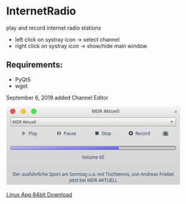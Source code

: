 # InternetRadio
play and record internet radio stations

- left click on systray icon -> select channel
- right click on systray icon -> show/hide main window

## Requirements:
- PyQt5
- wget

September 6, 2019 added Channel Editor

![alt text](https://github.com/Axel-Erfurt/InternetRadio/blob/master/radio2.png)

[Linux App 64bit Download](https://www.dropbox.com/s/6th2hklbcl0f5w8/myRadio.tar.gz?dl=1)
